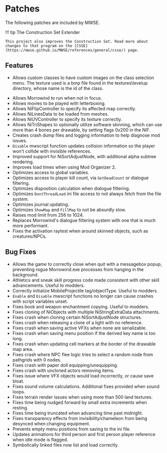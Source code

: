 # Patches

The following patches are included by MWSE.

!!! tip The Construction Set Extender

	This project also improves the Construction Set. Read more about changes to that program on the [CSSE](https://mwse.github.io/MWSE/references/general/csse/) page.

## Features

* Allows custom classes to have custom images on the class selection menu. The texture used is a bmp file found in the textures\\levelup directory, whose name is the id of the class.
- Allows Morrowind to run when not in focus.
- Allows movies to be played with letterboxing.
- Allows NiFlipController to specify its affected map correctly.
- Allows NiLinesData to be loaded from meshes.
- Allows NiUVController to specify its texture correctly.
- Allows NiTriShapes to optionally utilize software skinning, which can use more than 4 bones per drawable, by setting flags 0x200 in the NIF.
- Creates crash dump files and logging information to help diagnose mod issues.
- `Disable` mwscript function updates collision information so the player won't collide with invisible references.
- Improved support for NiSortAdjustNode, with additional alpha subtree rendering.
- Improves load times when using Mod Organizer 2.
- Optimizes access to global variables.
- Optimizes access to player kill count, via `GetDeadCount` or dialogue filtering.
- Optimizes disposition calculation when dialogue filtering.
- Optimizes `DontThreadLoad` ini file access to not always fetch from the file system.
- Optimizes journal updating.
- Optimizes `ShowMap` and `FillMap` to not be absurdly slow.
- Raises mod limit from 256 to 1024.
- Replaces Morrowind's dialogue filtering system with one that is much more performant.
- Fixes the activation raytest when around skinned objects, such as creatures/NPCs.


## Bug Fixes

- Allows the game to correctly close when quit with a messagebox popup, preventing rogue Morrowind.exe processes from hanging in the background.
- Athletics and sneak skill progress code made consistent with other skill advancements. Useful to modders.
- Correctly initialize MobileProjectile tag/objectType. Useful to modders.
- `Enable` and `Disable` mwscript functions no longer can cause crashes with script variables unset.
- Fixes book and weapon enchantment copying. Useful to modders.
- Fixes cloning of NiObjects with multiple NiStringExtraData attachments.
- Fixes crash when cloning certain NiSortAdjustNode structures.
- Fixes crash when releasing a clone of a light with no reference.
- Fixes crash when saving active VFXs when none are serializable.
- Fixes crash when saving menu position if the derived key name is too long.
- Fixes crash when updating cell markers at the border of the drawable map area.
- Fixes crash where NPC flee logic tries to select a random node from pathgrids with 0 nodes.
- Fixes crash with paper doll equipping/unequipping.
- Fixes crash with uncloned actors removing items.
- Fixes issue where VFX objects would load incorrectly, or cause save bloat.
- Fixes sound volume calculations. Additional fixes provided when sound loops.
- Fixes terrain render issues when using more than 500 land textures.
- Fixes time being nudged forward by small extra increments when resting.
- Fixes time being truncated when advancing time past midnight.
- Fixes transparency effects from invisibility/chameleon from being desynced when changing equipment.
- Prevents empty menu positions from saving to the ini file.
- Updates animations for third person and first person player reference when idle mode is flagged.
- Symbolically linked files now list and load correctly.
